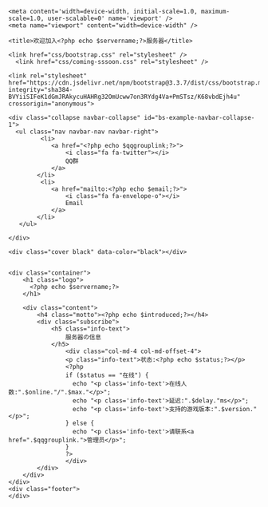 
<?php
//引入控制文件
include 'controller/config.php';
?>

<!doctype html>
<html lang="zh">
<head>
	<meta charset="utf-8" />
	<meta http-equiv="X-UA-Compatible" content="IE=edge,chrome=1" />
    
    <meta content='width=device-width, initial-scale=1.0, maximum-scale=1.0, user-scalable=0' name='viewport' />
    <meta name="viewport" content="width=device-width" />
    
    <title>欢迎加入<?php echo $servername;?>服务器</title>
    
    <link href="css/bootstrap.css" rel="stylesheet" />
	  <link href="css/coming-sssoon.css" rel="stylesheet" />

    <link rel="stylesheet" href="https://cdn.jsdelivr.net/npm/bootstrap@3.3.7/dist/css/bootstrap.min.css" integrity="sha384-BVYiiSIFeK1dGmJRAkycuHAHRg32OmUcww7on3RYdg4Va+PmSTsz/K68vbdEjh4u" crossorigin="anonymous">
  
</head>

<body>
<nav class="navbar navbar-transparent navbar-fixed-top" role="navigation">  
  <div class="container">

    <div class="collapse navbar-collapse" id="bs-example-navbar-collapse-1">
      <ul class="nav navbar-nav navbar-right">
             <li>
                <a href="<?php echo $qqgrouplink;?>"> 
                    <i class="fa fa-twitter"></i>
                    QQ群
                </a>
            </li>
             <li>
                <a href="mailto:<?php echo $email;?>"> 
                    <i class="fa fa-envelope-o"></i>
                    Email
                </a>
            </li>
       </ul>
      
    </div>
  </div>
</nav>
<div class="main" style="background-image: url('images/default.jpg')">

    
    <div class="cover black" data-color="black"></div>
     

    <div class="container">
        <h1 class="logo">
          <?php echo $servername;?>
        </h1>
        
        <div class="content">
            <h4 class="motto"><?php echo $introduced;?></h4>
            <div class="subscribe">
                <h5 class="info-text">
                    服务器の信息
                </h5>
                    <div class="col-md-4 col-md-offset-4">
                    <p class="info-text">状态:<?php echo $status;?></p>
                    <?php
                    if ($status == "在线") {
                      echo "<p class='info-text'>在线人数:".$online."/".$max."</p>";
                      echo "<p class='info-text'>延迟:".$delay."ms</p>";
                      echo "<p class='info-text'>支持的游戏版本:".$version."</p>";
                    } else {
                      echo "<p class='info-text'>请联系<a href=".$qqgrouplink.">管理员</p>";
                    }
                    ?>
                    </div>
            </div>
        </div>
    </div>
    <div class="footer">
    </div>
 </div>
 </body>
   <script src="js/jquery-1.10.2.js" type="text/javascript"></script>
   <script src="js/bootstrap.min.js" type="text/javascript"></script>

</html>
